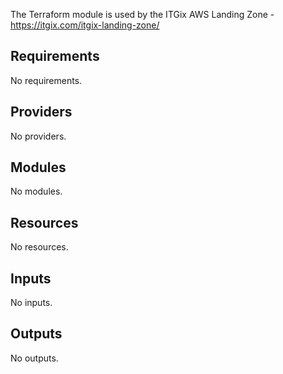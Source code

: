 The Terraform module is used by the ITGix AWS Landing Zone - https://itgix.com/itgix-landing-zone/

<!-- BEGIN_TF_DOCS -->
## Requirements

No requirements.

## Providers

No providers.

## Modules

No modules.

## Resources

No resources.

## Inputs

No inputs.

## Outputs

No outputs.
<!-- END_TF_DOCS -->
